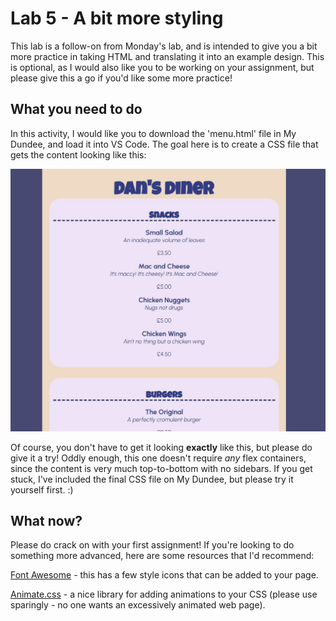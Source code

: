 # Lab 5 - A bit more styling

This lab is a follow-on from Monday's lab, and is intended to give you a bit more practice in taking HTML and translating it into an example design. This is optional, as I would also like you to be working on your assignment, but please give this a go if you'd like some more practice!

## What you need to do

In this activity, I would like you to download the 'menu.html' file in My Dundee, and load it into VS Code. The goal here is to create a CSS file that gets the content looking like this:

<img src = "summerschool/menu.png" class="awssmaller">

Of course, you don't have to get it looking **exactly** like this, but please do give it a try! Oddly enough, this one doesn't require *any* flex containers, since the content is very much top-to-bottom with no sidebars. If you get stuck, I've included the final CSS file on My Dundee, but please try it yourself first. :)

## What now?
Please do crack on with your first assignment! If you're looking to do something more advanced, here are some resources that I'd recommend:

<a href="https://fontawesome.com/">Font Awesome</a> - this has a few style icons that can be added to your page.

<a href="https://animate.style/">Animate.css</a> - a nice library for adding animations to your CSS (please use sparingly - no one wants an excessively animated web page).



